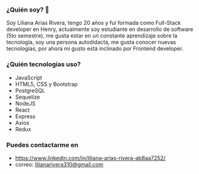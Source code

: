 ### ¿Quién soy? 👋

Soy Liliana Arias Rivera, tengo 20 años y fuí formada como Full-Stack developer en Henry, actualmente soy estudiante en desarrollo de software (5to semestre), me gusta estar en un constante aprendizaje sobre la tecnología, soy una persona autodidacta, me gusta conocer nuevas tecnologías, por ahora mi gusto está inclinado por Frontend developer. 

### ¿Quién tecnologías uso? 
* JavaScript
* HTML5, CSS y Bootstrap 
* PostgreSQL
* Sequelize
* NodeJS
* React
* Express
* Axios
* Redux


### Puedes contactarme en
* https://www.linkedin.com/in/liliana-arias-rivera-ab8aa7252/
* correo: lilianarivera310@gmail.com
